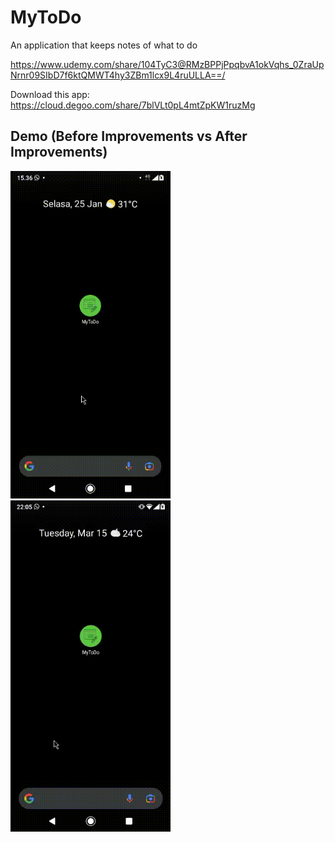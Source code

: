 # MyToDo
An application that keeps notes of what to do

https://www.udemy.com/share/104TyC3@RMzBPPjPpqbvA1okVqhs_0ZraUpNrnr09SIbD7f6ktQMWT4hy3ZBm1lcx9L4ruULLA==/

Download this app: https://cloud.degoo.com/share/7blVLt0pL4mtZpKW1ruzMg

## Demo (Before Improvements vs After Improvements)
<img src="assets/Demo-Before-Improvements.gif"
width="256">&nbsp;&nbsp;&nbsp;
<img src="assets/Demo-After-Improvements.gif"
width="256">&nbsp;&nbsp;&nbsp;
